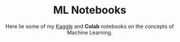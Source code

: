 <h1 align="center">ML Notebooks</h1>
<p align="center">Here lie some of my&nbsp;<a href="https://www.kaggle.com/work/code">Kaggle</a>&nbsp;and <b>Colab</b> notebooks on the concepts of Machine Learning.</p>
